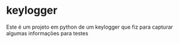 # keylogger
Este é um projeto em python de um keylogger que fiz para capturar algumas informações para testes
